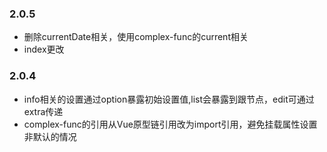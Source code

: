 ### 2.0.5
- 删除currentDate相关，使用complex-func的current相关
- index更改

### 2.0.4
- info相关的设置通过option暴露初始设置值,list会暴露到跟节点，edit可通过extra传递
- complex-func的引用从Vue原型链引用改为import引用，避免挂载属性设置非默认的情况
